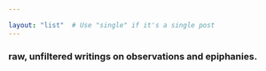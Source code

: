 ```yaml
---

layout: "list"  # Use "single" if it's a single post
---
```


### raw, unfiltered writings on observations and epiphanies.

